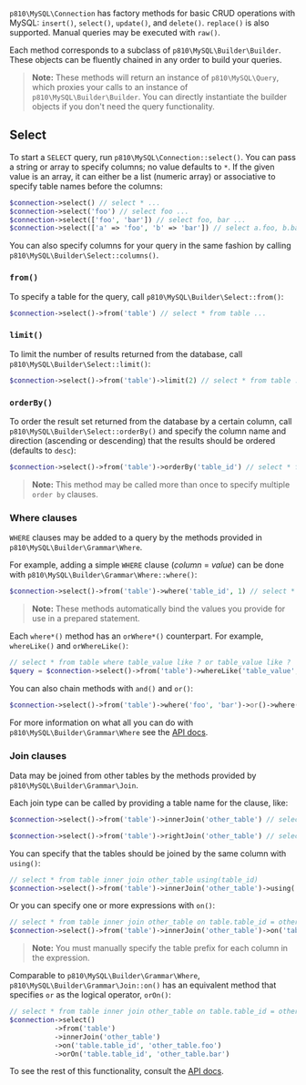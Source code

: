 `p810\MySQL\Connection` has factory methods for basic CRUD operations with MySQL: `insert()`, `select()`, `update()`, and `delete()`. `replace()` is also supported. Manual queries may be executed with `raw()`.

Each method corresponds to a subclass of `p810\MySQL\Builder\Builder`. These objects can be fluently chained in any order to build your queries.

> **Note:** These methods will return an instance of `p810\MySQL\Query`, which proxies your calls to an instance of `p810\MySQL\Builder\Builder`. You can directly instantiate the builder objects if you don't need the query functionality.

## Select
To start a `SELECT` query, run `p810\MySQL\Connection::select()`. You can pass a string or array to specify columns; no value defaults to `*`. If the given value is an array, it can either be a list (numeric array) or associative to specify table names before the columns:

```php
$connection->select() // select * ...
$connection->select('foo') // select foo ...
$connection->select(['foo', 'bar']) // select foo, bar ...
$connection->select(['a' => 'foo', 'b' => 'bar']) // select a.foo, b.bar ...
```

You can also specify columns for your query in the same fashion by calling `p810\MySQL\Builder\Select::columns()`.

### `from()`
To specify a table for the query, call `p810\MySQL\Builder\Select::from()`:

```php
$connection->select()->from('table') // select * from table ...
```

### `limit()`
To limit the number of results returned from the database, call `p810\MySQL\Builder\Select::limit()`:

```php
$connection->select()->from('table')->limit(2) // select * from table ... limit 2
```

### `orderBy()`
To order the result set returned from the database by a certain column, call `p810\MySQL\Builder\Select::orderBy()` and specify the column name and direction (ascending or descending) that the results should be ordered (defaults to `desc`):

```php
$connection->select()->from('table')->orderBy('table_id') // select * from table order by table_id desc
```

> **Note:** This method may be called more than once to specify multiple `order by` clauses.

### Where clauses
`WHERE` clauses may be added to a query by the methods provided in `p810\MySQL\Builder\Grammar\Where`.

For example, adding a simple `WHERE` clause (*column* = *value*) can be done with `p810\MySQL\Builder\Grammar\Where::where()`:

```php
$connection->select()->from('table')->where('table_id', 1) // select * from table where table_id = ? ...
```

> **Note:** These methods automatically bind the values you provide for use in a prepared statement.

Each `where*()` method has an `orWhere*()` counterpart. For example, `whereLike()` and `orWhereLike()`:

```php
// select * from table where table_value like ? or table_value like ?
$query = $connection->select()->from('table')->whereLike('table_value', 'foo')->orWhereLike('table_value', 'bar')
```

You can also chain methods with `and()` and `or()`:

```php
$connection->select()->from('table')->where('foo', 'bar')->or()->where('bar', 'foo') // select * from table where foo = ? or bar = ?
```

For more information on what all you can do with `p810\MySQL\Builder\Grammar\Where` see the [API docs](#).

### Join clauses
Data may be joined from other tables by the methods provided by `p810\MySQL\Builder\Grammar\Join`.

Each join type can be called by providing a table name for the clause, like:

```php
$connection->select()->from('table')->innerJoin('other_table') // select * from table inner join other_table ...

$connection->select()->from('table')->rightJoin('other_table') // select * from table right join other_table ...
```

You can specify that the tables should be joined by the same column with `using()`:

```php
// select * from table inner join other_table using(table_id)
$connection->select()->from('table')->innerJoin('other_table')->using('table_id')
```

Or you can specify one or more expressions with `on()`:

```php
// select * from table inner join other_table on table.table_id = other_table.foo
$connection->select()->from('table')->innerJoin('other_table')->on('table.table_id', 'other_table.foo')
```

> **Note:** You must manually specify the table prefix for each column in the expression.

Comparable to `p810\MySQL\Builder\Grammar\Where`, `p810\MySQL\Builder\Grammar\Join::on()` has an equivalent method that specifies `or` as the logical operator, `orOn()`:

```php
// select * from table inner join other_table on table.table_id = other_table.foo or table.table_id = other_table.bar
$connection->select()
           ->from('table')
           ->innerJoin('other_table')
           ->on('table.table_id', 'other_table.foo')
           ->orOn('table.table_id', 'other_table.bar')
```

To see the rest of this functionality, consult the [API docs](#).